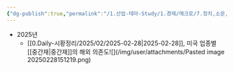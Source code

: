 ```yaml
---
{"dg-publish":true,"permalink":"/1.산업-테마-Study/1.경제/매크로/7.정치,소문,지정학/무역전쟁/","created":"2025-02-28T15:11:52.512+09:00","updated":"2025-06-03T20:07:19.873+09:00"}
---
```



- 2025년
	- [[0.Daily-시황정리/2025/02/2025-02-28\|2025-02-28]], 미국 업종별 [[중간재\|중간재]]의 해외 의존도![](/img/user/attachments/Pasted image 20250228151219.png)